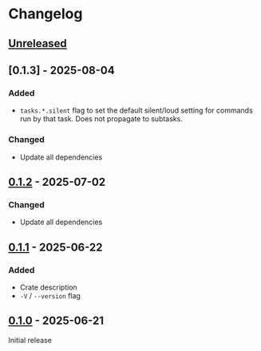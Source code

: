 # Changelog

## [Unreleased]

## [0.1.3] - 2025-08-04

### Added

- `tasks.*.silent` flag to set the default silent/loud setting for commands run
  by that task. Does not propagate to subtasks.

### Changed

- Update all dependencies

## [0.1.2] - 2025-07-02

### Changed

- Update all dependencies

## [0.1.1] - 2025-06-22

### Added

- Crate description
- `-V` / `--version` flag

## [0.1.0] - 2025-06-21

Initial release


[unreleased]: https://github.com/wetheredge/wrun/compare/v0.1.3...HEAD
[0.1.2]: https://github.com/wetheredge/wrun/compare/v0.1.2...v0.1.3
[0.1.2]: https://github.com/wetheredge/wrun/compare/v0.1.1...v0.1.2
[0.1.1]: https://github.com/wetheredge/wrun/compare/v0.1.0...v0.1.1
[0.1.0]: https://github.com/wetheredge/wrun/releases/tag/v0.1.0
